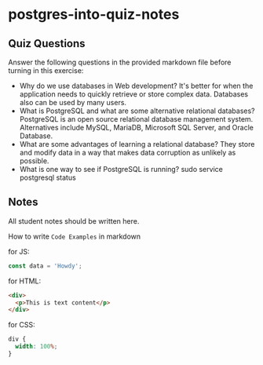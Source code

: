 # postgres-into-quiz-notes

## Quiz Questions

Answer the following questions in the provided markdown file before turning in this exercise:

- Why do we use databases in Web development?
  It's better for when the application needs to quickly retrieve or store complex data. Databases also can be used by many users.
- What is PostgreSQL and what are some alternative relational databases?
  PostgreSQL is an open source relational database management system. Alternatives include MySQL, MariaDB, Microsoft SQL Server, and Oracle Database.
- What are some advantages of learning a relational database?
  They store and modify data in a way that makes data corruption as unlikely as possible.
- What is one way to see if PostgreSQL is running?
  sudo service postgresql status

## Notes

All student notes should be written here.

How to write `Code Examples` in markdown

for JS:

```javascript
const data = 'Howdy';
```

for HTML:

```html
<div>
  <p>This is text content</p>
</div>
```

for CSS:

```css
div {
  width: 100%;
}
```
